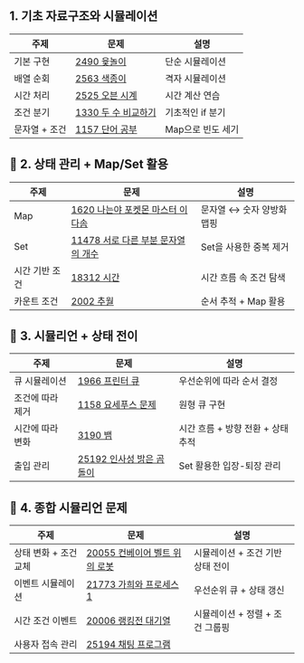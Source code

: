 
## 1. 기초 자료구조와 시뮬레이션

| 주제 | 문제                                                    | 설명          |
| --- |-------------------------------------------------------|-------------|
| 기본 구현 | [2490 윷놀이](https://www.acmicpc.net/problem/2490)      | 단순 시뮬레이션    |
| 배열 순회 | [2563 색종이](https://www.acmicpc.net/problem/2563)      | 격자 시뮬레이션    |
| 시간 처리 | [2525 오븐 시계](https://www.acmicpc.net/problem/2525)    | 시간 계산 연습    |
| 조건 분기 | [1330 두 수 비교하기](https://www.acmicpc.net/problem/1330) | 기초적인 if 분기  |
| 문자열 + 조건 | [1157 단어 공부](https://www.acmicpc.net/problem/1157)    | Map으로 빈도 세기 |


## 🔹 2. 상태 관리 + Map/Set 활용

| 주제 | 문제                                                              | 설명 |
| --- |-----------------------------------------------------------------| --- |
| Map | [1620 나는야 포켓몬 마스터 이다솜](https://www.acmicpc.net/problem/1620)    | 문자열 ↔ 숫자 양방화 맵핑 |
| Set | [11478 서로 다른 부분 문자열의 개수](https://www.acmicpc.net/problem/11478) | Set을 사용한 중복 제거 |
| 시간 기반 조건 | [18312 시간](https://www.acmicpc.net/problem/18312)               | 시간 흐름 속 조건 탐색 |
| 카운트 조건 | [2002 추월](https://www.acmicpc.net/problem/2002)                 | 순서 추적 + Map 활용 |


## 🔹 3. 시뮬리언 + 상태 전이

| 주제        | 문제                                                        | 설명                    |
|-----------|-----------------------------------------------------------|-----------------------|
| 큐 시뮬레이션   | [1966 프린터 큐](https://www.acmicpc.net/problem/1966)        | 우선순위에 따라 순서 결정        |
| 조건에 따라 제거 | [1158 요세푸스 문제](https://www.acmicpc.net/problem/1158)      | 원형 큐 구현               |
| 시간에 따라 변화 | [3190 뱀](https://www.acmicpc.net/problem/3190)            | 시간 흐름 + 방향 전환 + 상태 추적 |
| 출입 관리     | [25192 인사성 밝은 곰돌이](https://www.acmicpc.net/problem/25192) | Set 활용한 입장-퇴장 관리      |


## 🔹 4. 종합 시뮬리언 문제

| 주제            | 문제                                                           | 설명                  |
|---------------|--------------------------------------------------------------|---------------------|
| 상태 변화 + 조건 교체 | [20055 컨베이어 벨트 위의 로봇](https://www.acmicpc.net/problem/20055) | 시뮬레이션 + 조건 기반 상태 전이 |
| 이벤트 시뮬레이션     | [21773 가희와 프로세스 1](https://www.acmicpc.net/problem/21773)    | 우선순위 큐 + 상태 갱신      |
| 시간 조건 이벤트     | [20006 랭킹전 대기열](https://www.acmicpc.net/problem/20006)       | 시뮬레이션 + 정렬 + 조건 그룹핑 |
| 사용자 접속 관리     | [25194 채팅 프로그램](https://www.acmicpc.net/problem/25194)       |  |
